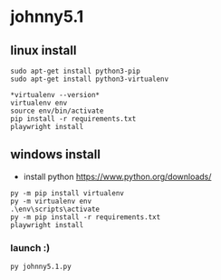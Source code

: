 # johnny5.1

## linux install
```
sudo apt-get install python3-pip
sudo apt-get install python3-virtualenv

*virtualenv --version*
virtualenv env
source env/bin/activate
pip install -r requirements.txt
playwright install
```

## windows install
- install python https://www.python.org/downloads/

```
py -m pip install virtualenv
py -m virtualenv env
.\env\scripts\activate
py -m pip install -r requirements.txt
playwright install
```

### launch :)
```py johnny5.1.py```
